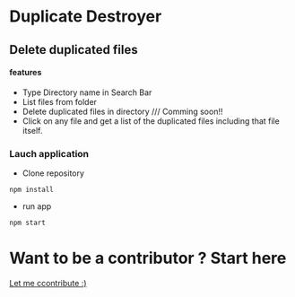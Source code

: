 # Duplicate Destroyer

## Delete duplicated files

#### features

- Type Directory name in Search Bar
- List files from folder
- Delete duplicated files in directory /// Comming soon!!
- Click on any file and get a list of the duplicated files including that file itself.

### Lauch application

- Clone repository

```
npm install
```

- run app

```
npm start
```

# Want to be a contributor ? Start here

[Let me ccontribute :)](https://github.com/Ispirett/duplicate-destroyer/blob/master/Contribution.md)
